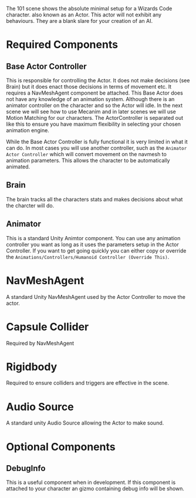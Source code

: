 The 101 scene shows the absolute minimal setup for a Wizards Code character. also known as an Actor.  This actor will not exhibit any behaviours. They are a blank slare for your creation of an AI.


# Required Components

## Base Actor Controller

This is responsible for controlling the Actor. It does not make decisions (see Brain) but it does enact those decisions in terms of movement etc. It requires a NavMeshAgent component be attached. This Base Actor does not have any knowledge of an animation system. Although there is an animator controller on the character and so the Actor will idle. In the next scene we will see how to use Mecanim and in later scenes we will use Motion Matching for our characters. The ActorController is separated out like this to ensure you have maximum flexibility in selecting your chosen animation engine.

While the Base Actor Controller is fully functional it is very limited in what it can do. In most cases you will use another controller, such as the `Animator Actor Controller` which will convert movement on the navmesh to animation parameters. This allows the character to be automatically animated.

## Brain

The brain tracks all the characters stats and makes decisions about what the charcter will do.

## Animator

This is a standard Unity Animtor component. You can use any animation controller you want as long as it uses the parameters setup in the Actor Controller. If you want to get going quickly you can either copy or override the `Animations/Controllers/Humanoid Controller (Override This)`.

# NavMeshAgent

A standard Unity NavMeshAgent used by the Actor Controller to move the actor.

# Capsule Collider

Required by NavMeshAgent

# Rigidbody

Required to ensure colliders and triggers are effective in the scene.

# Audio Source

A standard unity Audio Source allowing the Actor to make sound.

# Optional Components

## DebugInfo

This is a useful component when in development. If this component is attached to your character an gizmo containing debug info will be shown.

